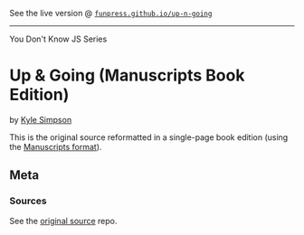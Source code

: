 
See the live version @ [`funpress.github.io/up-n-going`](http://funpress.github.io/up-n-going)

---

You Don't Know JS Series

# Up & Going (Manuscripts Book Edition)

by [Kyle Simpson](https://github.com/getify)

This is the original source reformatted in a single-page book edition (using the [Manuscripts format](http://manuscripts.github.io)).


## Meta

### Sources

See the [original source](https://github.com/getify/You-Dont-Know-JS) repo.
